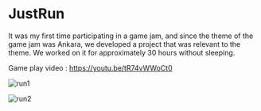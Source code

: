 # JustRun

It was my first time participating in a game jam, and since the theme of the game jam was Ankara, we developed a project that was relevant to the theme. We worked on it for approximately 30 hours without sleeping.

Game play video : https://youtu.be/tR74vWWoCt0

![run1](https://user-images.githubusercontent.com/48593494/200681919-334c7160-52ed-45b4-afe2-c8b0de600c6e.png)

![run2](https://user-images.githubusercontent.com/48593494/200681929-5e9eae70-3ccb-42ed-b501-eab324179760.png)


































